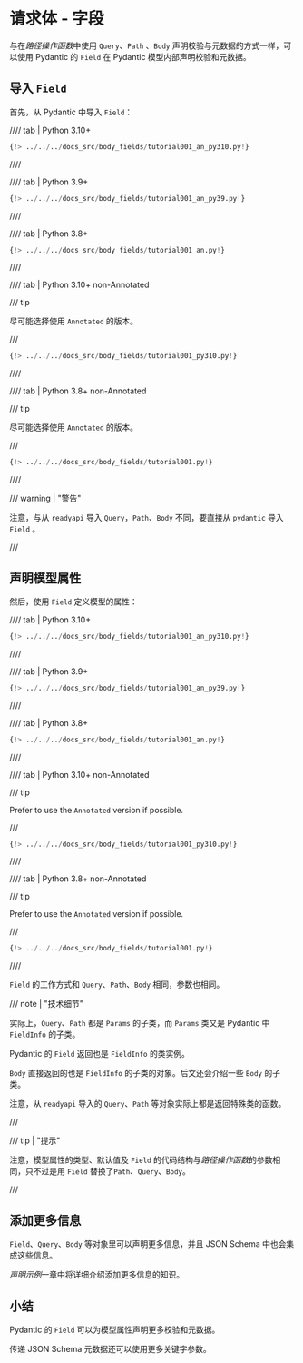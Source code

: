 # 请求体 - 字段

与在*路径操作函数*中使用 `Query`、`Path` 、`Body` 声明校验与元数据的方式一样，可以使用 Pydantic 的 `Field` 在 Pydantic 模型内部声明校验和元数据。

## 导入 `Field`

首先，从 Pydantic 中导入 `Field`：

//// tab | Python 3.10+

```Python hl_lines="4"
{!> ../../../docs_src/body_fields/tutorial001_an_py310.py!}
```

////

//// tab | Python 3.9+

```Python hl_lines="4"
{!> ../../../docs_src/body_fields/tutorial001_an_py39.py!}
```

////

//// tab | Python 3.8+

```Python hl_lines="4"
{!> ../../../docs_src/body_fields/tutorial001_an.py!}
```

////

//// tab | Python 3.10+ non-Annotated

/// tip

尽可能选择使用 `Annotated` 的版本。

///

```Python hl_lines="2"
{!> ../../../docs_src/body_fields/tutorial001_py310.py!}
```

////

//// tab | Python 3.8+ non-Annotated

/// tip

尽可能选择使用 `Annotated` 的版本。

///

```Python hl_lines="4"
{!> ../../../docs_src/body_fields/tutorial001.py!}
```

////

/// warning | "警告"

注意，与从 `readyapi` 导入 `Query`，`Path`、`Body` 不同，要直接从 `pydantic` 导入 `Field` 。

///

## 声明模型属性

然后，使用 `Field` 定义模型的属性：

//// tab | Python 3.10+

```Python hl_lines="11-14"
{!> ../../../docs_src/body_fields/tutorial001_an_py310.py!}
```

////

//// tab | Python 3.9+

```Python hl_lines="11-14"
{!> ../../../docs_src/body_fields/tutorial001_an_py39.py!}
```

////

//// tab | Python 3.8+

```Python hl_lines="12-15"
{!> ../../../docs_src/body_fields/tutorial001_an.py!}
```

////

//// tab | Python 3.10+ non-Annotated

/// tip

Prefer to use the `Annotated` version if possible.

///

```Python hl_lines="9-12"
{!> ../../../docs_src/body_fields/tutorial001_py310.py!}
```

////

//// tab | Python 3.8+ non-Annotated

/// tip

Prefer to use the `Annotated` version if possible.

///

```Python hl_lines="11-14"
{!> ../../../docs_src/body_fields/tutorial001.py!}
```

////

`Field` 的工作方式和 `Query`、`Path`、`Body` 相同，参数也相同。

/// note | "技术细节"

实际上，`Query`、`Path` 都是 `Params` 的子类，而 `Params` 类又是 Pydantic 中 `FieldInfo` 的子类。

Pydantic 的 `Field` 返回也是 `FieldInfo` 的类实例。

`Body` 直接返回的也是 `FieldInfo` 的子类的对象。后文还会介绍一些 `Body` 的子类。

注意，从 `readyapi` 导入的 `Query`、`Path` 等对象实际上都是返回特殊类的函数。

///

/// tip | "提示"

注意，模型属性的类型、默认值及 `Field` 的代码结构与*路径操作函数*的参数相同，只不过是用 `Field` 替换了`Path`、`Query`、`Body`。

///

## 添加更多信息

`Field`、`Query`、`Body` 等对象里可以声明更多信息，并且 JSON Schema 中也会集成这些信息。

*声明示例*一章中将详细介绍添加更多信息的知识。

## 小结

Pydantic 的 `Field` 可以为模型属性声明更多校验和元数据。

传递 JSON Schema 元数据还可以使用更多关键字参数。
